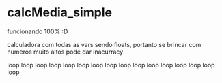 # calcMedia_simple
funcionando 100% :D

calculadora com todas as vars sendo floats, portanto se brincar com numeros muito altos pode dar inacurracy

loop loop loop loop loop loop loop loop loop loop loop loop loop loop loop loop 
